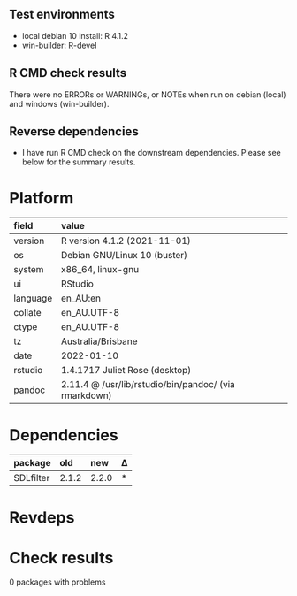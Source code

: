 ## Test environments
* local debian 10 install: R 4.1.2
* win-builder: R-devel


## R CMD check results

There were no ERRORs or WARNINGs, or NOTEs when run on debian (local) and windows (win-builder).


## Reverse dependencies

* I have run R CMD check on the downstream dependencies. Please see below for the summary results.


# Platform

|field    |value                                                 |
|:--------|:-----------------------------------------------------|
|version  |R version 4.1.2 (2021-11-01)                          |
|os       |Debian GNU/Linux 10 (buster)                          |
|system   |x86_64, linux-gnu                                     |
|ui       |RStudio                                               |
|language |en_AU:en                                              |
|collate  |en_AU.UTF-8                                           |
|ctype    |en_AU.UTF-8                                           |
|tz       |Australia/Brisbane                                    |
|date     |2022-01-10                                            |
|rstudio  |1.4.1717 Juliet Rose (desktop)                        |
|pandoc   |2.11.4 @ /usr/lib/rstudio/bin/pandoc/ (via rmarkdown) |

# Dependencies

|package   |old   |new   |Δ  |
|:---------|:-----|:-----|:--|
|SDLfilter |2.1.2 |2.2.0 |*  |

# Revdeps


# Check results

0 packages with problems


